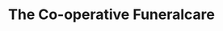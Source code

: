 ---
title: "The Co-operative Funeralcare"
url: /prestonpans/the-co-operative-funeralcare/
shop: Bestattungen
---